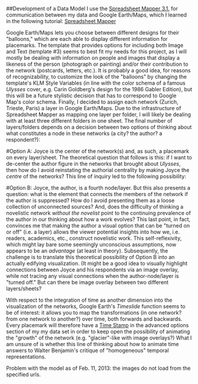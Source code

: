##Development of a Data Model
I use the [Spreadsheet Mapper 3.1.](https://docs.google.com/spreadsheet/ccc?pli=1&key=0AmRwQGTwte_UdHh0anlRVENUTXJ2NWFGOWd2SENYUGc&newcopy) for communication between my data and Google Earth/Maps, which I learned in the following tutorial: [Spreadsheet Mapper](http://www.google.com/earth/outreach/tutorials/spreadsheet3.html) 

Google Earth/Maps lets you choose between different designs for their "balloons," which are each able to display different information for placemarks. The template that provides options for including both Image and Text (template #3) seems to best fit my needs for this project, as I will mostly be dealing with information on people and images that display a likeness of the person (photograph or painting) and/or their contribution to the network (postcards, letters, etc.). It is probably a good idea, for reasons of recognizability, to customize the look of the "balloons" by changing the template's KLM Style Variables (in line with the color schema of a famous *Ulysses* cover, e.g. Carin Goldberg's design for the 1986 Gabler Edition), but this will be a future stylistic decision that has to correspond to Google Map's color schema. Finally, I decided to assign each network (Zurich, Trieste, Paris) a layer in Google Earth/Maps. Due to the infrastructure of Spreadsheet Mapper as mapping one layer per folder, I will likely be dealing with at least three different folders in one sheet. The final number of layers/folders depends on a decision between two options of thinking about what constitutes a node in these networks (a city? the author? a respondent?):

#Option A: 
Joyce is the center of the network(s) and, as such, a placemark on every layer/sheet.  The theoretical question that follows is this: if I want to de-center the author figure in the networks that brought about *Ulysses*, then how do I avoid reinstating the authorial centrality by making Joyce the *centre* of the networks? This line of inquiry led to the following possibility:  

#Option B: 
Joyce, the author, is a fourth node/layer. But this also presents a question: what is the element that connects the members of the network if the author is suppressed? How do I avoid presenting them as a loose collection of unconnected sources? And, does the difficulty of thinking a novelistic network *without the novelist* point to the continuing prevalence of the author in our thinking about how a work evolves? This last point, in fact, convinces me that making the author a visual option that can be "turned on or off" (i.e. a layer) allows the viewer potential insights into how we, i.e. readers, academics, etc., construct novelistic work. This self-reflexivity, which might lay bare some seemingly unconscious assumptions, now appears to be an *advantage* (at least in theory). Subsequently, the challenge is to translate this theoretical possibility of Option B into an actually edifying visualization. (It might be a good idea to visually highlight connections between Joyce and his respondents via an image overlay, while not tracing any visual connections when the author-node/layer is "turned off." But can there be image overlay between two different layers/sheets?     

With respect to the integration of time as another dimension into the visualization of the networks, Google Earth's *Timeslide* function seems to be of interest: it allows you to map the transformations (in one network? from one network to another?) over time, both forwards and backwards. Every placemark will therefore have a [Time Stamp](https://developers.google.com/kml/documentation/kmlreference#timestamp) in the advanced options section of my my data set in order to keep open the possibility of animating the "growth" of the network (e.g. "glacier"-like with image overlays?) What I am unsure of is whether this line of thinking about how to animate time answers to Walter Benjamin's critique of "homogeneous" temporal representations.  

Problem with the model as of Feb. 11, 2013: the images do not load from the specified urls.  
